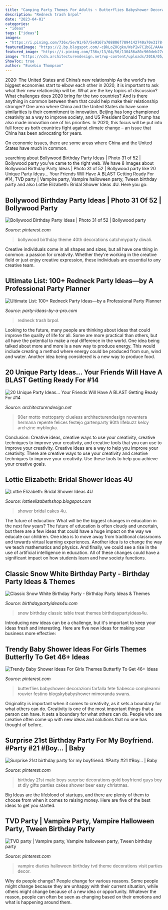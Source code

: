 ```yaml
---
title: "Camping Party Themes For Adults ~ Butterflies Babyshower Decorazioni Farfalla Fete Fiabesco Compleanni Rouvier Festino Blogskybabyshower Mimoranda Swans"
description: "Redneck trash brpol"
date: "2023-04-01"
categories:
- "ideas"
tags: ["ideas"]
images:
- "https://i.pinimg.com/736x/5e/91/67/5e9167a708806f7894142740a70e3178--st-birthday-parties-birthday-party-ideas.jpg"
featuredImage: "https://2.bp.blogspot.com/-cBkLoZOCgko/WsPIw7C1bGI/AAAAAAAAApQ/MGgHlqozT8QuoV_n-gsH_Ldm7bDYvFLbwCLcBGAs/s1600/il_fullxfull.903205608_es9e.jpg"
featured_image: "https://i.pinimg.com/736x/13/04/56/130456a80c960deb27c0e2ff295b393e.jpg"
image: "https://cdn.architecturendesign.net/wp-content/uploads/2016/05/AD-Unique-Party-Themes-06.jpg"
ShowToc: true
author: "Eusebio Thompson"
---
```



2020: The United States and China’s new relationship
As the world's two biggest economies start to elbow each other in 2020, it is important to ask what their new relationship will be. What are the key topics of discussion? What challenges does 2020 bring for the two countries? And is there anything in common between them that could help make their relationship stronger?
One area where China and the United States do have some similarities is their commitment to innovation. Beijing has long championed creativity as a way to improve society, and US President Donald Trump has also made innovation one of his priorities. In 2020, this focus will be put into full force as both countries fight against climate change – an issue that China has been advocating for years.

On economic issues, there are some areas where China and the United States have much in common.

	

		
searching about Bollywood Birthday Party Ideas | Photo 31 of 52 | Bollywood party you've came to the right web. We have 8 Images about Bollywood Birthday Party Ideas | Photo 31 of 52 | Bollywood party like 20 Unique Party Ideas… Your Friends Will Have A BLAST Getting Ready For #14, TVD party | Vampire party, Vampire halloween party, Tween birthday party and also Lottie Elizabeth: Bridal Shower Ideas 4U. Here you go:
		
    
## Bollywood Birthday Party Ideas | Photo 31 Of 52 | Bollywood Party

<img loading=lazy src="https://i.pinimg.com/736x/de/4e/44/de4e4406b28a45a6511050174c6ea32d--bollywood-theme-bollywood-birthday-party.jpg" onerror="this.onerror=null;this.src='https://tse1.mm.bing.net/th?id=OIP.06aMYitfaeQiJVOs8kGX7gHaL6&amp;pid=15.1';" alt="Bollywood Birthday Party Ideas | Photo 31 of 52 | Bollywood party">

_Source: pinterest.com_

>bollywood birthday theme 40th decorations catchmyparty diwali. 

	

Creative individuals come in all shapes and sizes, but all have one thing in common: a passion for creativity. Whether they're working in the creative field or just enjoy creative expression, these individuals are essential to any creative team.

    
## Ultimate List: 100+ Redneck Party Ideas—by A Professional Party Planner

<img loading=lazy src="https://www.party-ideas-by-a-pro.com/image-files/redneckdrink5c.jpg" onerror="this.onerror=null;this.src='https://tse1.mm.bing.net/th?id=OIP.n5ApcprIYnPR7DjHTjGD6AHaLH&amp;pid=15.1';" alt="Ultimate List: 100+ Redneck Party Ideas—by a Professional Party Planner">

_Source: party-ideas-by-a-pro.com_

>redneck trash brpol. 

	

Looking to the future, many people are thinking about ideas that could improve the quality of life for all. Some are more practical than others, but all have the potential to make a real difference in the world. One idea being talked about more and more is a new way to produce energy. This would include creating a method where energy could be produced from sun, wind and water. Another idea being considered is a new way to produce food.

    
## 20 Unique Party Ideas… Your Friends Will Have A BLAST Getting Ready For #14

<img loading=lazy src="https://cdn.architecturendesign.net/wp-content/uploads/2016/05/AD-Unique-Party-Themes-06.jpg" onerror="this.onerror=null;this.src='https://tse3.mm.bing.net/th?id=OIP.ZhukOyqfXdTOLqbWnOdrkAHaQ6&amp;pid=15.1';" alt="20 Unique Party Ideas… Your Friends Will Have A BLAST Getting Ready For #14">

_Source: architecturendesign.net_

>90er motto mottoparty clueless architecturendesign noventera hermana repente felices festejo gartenparty 90th lifebuzz kelcy archzine myblogka. 

	

Conclusion: Creative ideas, creative ways to use your creativity, creative techniques to improve your creativity, and creative tools that you can use to improve your creativity.
Creative ideas are a way to help you improve your creativity. There are creative ways to use your creativity and creative techniques to improve your creativity. Use these tools to help you achieve your creative goals.

    
## Lottie Elizabeth: Bridal Shower Ideas 4U

<img loading=lazy src="https://2.bp.blogspot.com/-cBkLoZOCgko/WsPIw7C1bGI/AAAAAAAAApQ/MGgHlqozT8QuoV_n-gsH_Ldm7bDYvFLbwCLcBGAs/s1600/il_fullxfull.903205608_es9e.jpg" onerror="this.onerror=null;this.src='https://tse4.mm.bing.net/th?id=OIP.WugI6Cfj3l7-zvrUxaSsfwHaLH&amp;pid=15.1';" alt="Lottie Elizabeth: Bridal Shower Ideas 4U">

_Source: lottieelizabethshop.blogspot.com_

>shower bridal cakes 4u. 

	

The future of education: What will be the biggest changes in education in the next few years?
The future of education is often cloudy and uncertain, but there are a few ideas that could have a huge impact on the way we educate our children. One idea is to move away from traditional classrooms and towards virtual learning experiences. Another idea is to change the way we teach mathematics and physics. And finally, we could see a rise in the use of artificial intelligence in education. All of these changes could have a significant impact on how students learn and how society functions.

    
## Classic Snow White Birthday Party - Birthday Party Ideas &amp; Themes

<img loading=lazy src="http://i2.wp.com/www.birthdaypartyideas4u.com/wp-content/uploads/2016/05/Classic-Snow-White-Birthday-Party-Treat-Table.jpg" onerror="this.onerror=null;this.src='https://tse1.mm.bing.net/th?id=OIP.9pS6sSKVf-w7Cp-KpJsP1AHaJ4&amp;pid=15.1';" alt="Classic Snow White Birthday Party - Birthday Party Ideas &amp; Themes">

_Source: birthdaypartyideas4u.com_

>snow birthday classic table treat themes birthdaypartyideas4u. 

	

Introducing new ideas can be a challenge, but it's important to keep your ideas fresh and interesting. Here are five new ideas for making your business more effective:

    
## Trendy Baby Shower Ideas For Girls Themes Butterfly To Get 46+ Ideas

<img loading=lazy src="https://i.pinimg.com/736x/13/04/56/130456a80c960deb27c0e2ff295b393e.jpg" onerror="this.onerror=null;this.src='https://tse1.mm.bing.net/th?id=OIP.HMdXkfDtDnWCwHfrn5IuBAAAAA&amp;pid=15.1';" alt="Trendy Baby Shower Ideas For Girls Themes Butterfly To Get 46+ Ideas">

_Source: pinterest.com_

>butterflies babyshower decorazioni farfalla fete fiabesco compleanni rouvier festino blogskybabyshower mimoranda swans. 

	

Originality is important when it comes to creativity, as it sets a boundary for what others can do.
Creativity is one of the most important things that a person can have. It sets a boundary for what others can do. People who are creative often come up with new ideas and solutions that no one has thought of before.

    
## Surprise 21st Birthday Party For My Boyfriend. #Party #21 #Boy… | Baby

<img loading=lazy src="https://i.pinimg.com/736x/5e/91/67/5e9167a708806f7894142740a70e3178--st-birthday-parties-birthday-party-ideas.jpg" onerror="this.onerror=null;this.src='https://tse3.mm.bing.net/th?id=OIP.9rMAd2PxRDq8KXfCalAQpAHaJ3&amp;pid=15.1';" alt="Surprise 21st birthday party for my boyfriend. #Party #21 #Boy… | Baby">

_Source: pinterest.com_

>birthday 21st male boys surprise decorations gold boyfriend guys boy st diy gifts parties cakes shower beer easy christmas. 

	

Big Ideas are the lifeblood of startups, and there are plenty of them to choose from when it comes to raising money. Here are five of the best ideas to get you started.

    
## TVD Party | Vampire Party, Vampire Halloween Party, Tween Birthday Party

<img loading=lazy src="https://i.pinimg.com/736x/a1/75/ae/a175ae429dcc0690293d3110b51ca61d.jpg" onerror="this.onerror=null;this.src='https://tse4.mm.bing.net/th?id=OIP.lsne51uLwFvocy3Q0MnCDAHaJ3&amp;pid=15.1';" alt="TVD party | Vampire party, Vampire halloween party, Tween birthday party">

_Source: pinterest.com_

>vampire diaries halloween birthday tvd theme decorations visit parties decor. 

	

Why do people change?
People change for various reasons. Some people might change because they are unhappy with their current situation, while others might change because of a new idea or opportunity. Whatever the reason, people can often be seen as changing based on their emotions and what is happening around them.

